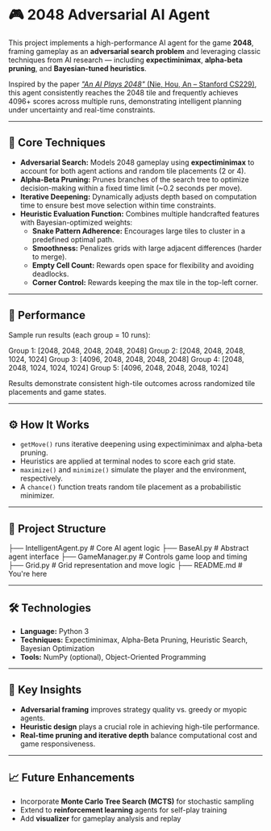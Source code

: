 # 🎮 2048 Adversarial AI Agent

This project implements a high-performance AI agent for the game **2048**, framing gameplay as an **adversarial search problem** and leveraging classic techniques from AI research — including **expectiminimax**, **alpha-beta pruning**, and **Bayesian-tuned heuristics**.

Inspired by the paper [_"An AI Plays 2048"_ (Nie, Hou, An – Stanford CS229)](https://cs229.stanford.edu/proj2016/report/NieHouAn-AIPlays2048-report.pdf), this agent consistently reaches the 2048 tile and frequently achieves 4096+ scores across multiple runs, demonstrating intelligent planning under uncertainty and real-time constraints.

---

## 🧠 Core Techniques

- **Adversarial Search:** Models 2048 gameplay using **expectiminimax** to account for both agent actions and random tile placements (2 or 4).
- **Alpha-Beta Pruning:** Prunes branches of the search tree to optimize decision-making within a fixed time limit (~0.2 seconds per move).
- **Iterative Deepening:** Dynamically adjusts depth based on computation time to ensure best move selection within time constraints.
- **Heuristic Evaluation Function:** Combines multiple handcrafted features with Bayesian-optimized weights:
  - **Snake Pattern Adherence:** Encourages large tiles to cluster in a predefined optimal path.
  - **Smoothness:** Penalizes grids with large adjacent differences (harder to merge).
  - **Empty Cell Count:** Rewards open space for flexibility and avoiding deadlocks.
  - **Corner Control:** Rewards keeping the max tile in the top-left corner.

---

## 🧪 Performance

Sample run results (each group = 10 runs):

Group 1: [2048, 2048, 2048, 2048, 2048]
Group 2: [2048, 2048, 2048, 1024, 1024]
Group 3: [4096, 2048, 2048, 2048, 2048]
Group 4: [2048, 2048, 1024, 1024, 1024]
Group 5: [4096, 2048, 2048, 2048, 1024]

Results demonstrate consistent high-tile outcomes across randomized tile placements and game states.

---

## ⚙️ How It Works

- `getMove()` runs iterative deepening using expectiminimax and alpha-beta pruning.
- Heuristics are applied at terminal nodes to score each grid state.
- `maximize()` and `minimize()` simulate the player and the environment, respectively.
- A `chance()` function treats random tile placement as a probabilistic minimizer.

---

## 📂 Project Structure

├── IntelligentAgent.py # Core AI agent logic
├── BaseAI.py # Abstract agent interface
├── GameManager.py # Controls game loop and timing
├── Grid.py # Grid representation and move logic
├── README.md # You're here


---

## 🛠 Technologies

- **Language:** Python 3
- **Techniques:** Expectiminimax, Alpha-Beta Pruning, Heuristic Search, Bayesian Optimization
- **Tools:** NumPy (optional), Object-Oriented Programming

---

## 🧩 Key Insights

- **Adversarial framing** improves strategy quality vs. greedy or myopic agents.
- **Heuristic design** plays a crucial role in achieving high-tile performance.
- **Real-time pruning and iterative depth** balance computational cost and game responsiveness.

---

## 📈 Future Enhancements

- Incorporate **Monte Carlo Tree Search (MCTS)** for stochastic sampling
- Extend to **reinforcement learning** agents for self-play training
- Add **visualizer** for gameplay analysis and replay
